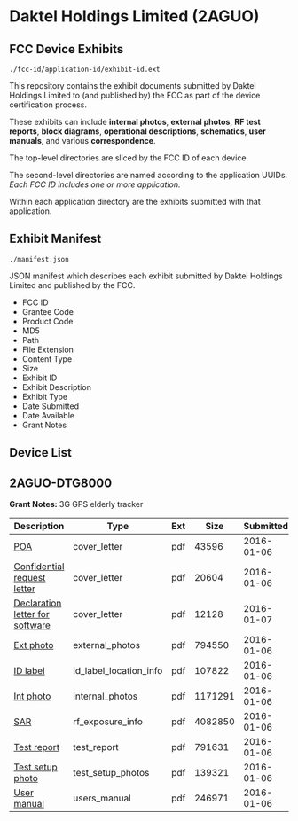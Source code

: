 # Daktel Holdings Limited (2AGUO)
## FCC Device Exhibits

```
./fcc-id/application-id/exhibit-id.ext
```

This repository contains the exhibit documents submitted by Daktel Holdings Limited to (and published by) the FCC as part of the device certification process.

These exhibits can include **internal photos**, **external photos**, **RF test reports**, **block diagrams**, **operational descriptions**, **schematics**, **user manuals**, and various **correspondence**.

The top-level directories are sliced by the FCC ID of each device.

The second-level directories are named according to the application UUIDs. *Each FCC ID includes one or more application.*

Within each application directory are the exhibits submitted with that application. 

## Exhibit Manifest

```
./manifest.json
```

JSON manifest which describes each exhibit submitted by Daktel Holdings Limited and published by the FCC.

- FCC ID
- Grantee Code
- Product Code
- MD5
- Path
- File Extension
- Content Type
- Size
- Exhibit ID
- Exhibit Description
- Exhibit Type
- Date Submitted
- Date Available
- Grant Notes

## Device List
## 2AGUO-DTG8000
**Grant Notes:** 3G GPS elderly tracker

| Description | Type | Ext | Size | Submitted | Available |
| ----------- | ---- | --- | ---- | --------- | --------- |
| [POA](2AGUO-DTG8000/ad6476dcfe59f8dc3625a369e5a87f88/2864937.pdf) | cover_letter | pdf | 43596 | 2016-01-06 | 2016-01-07 |
| [Confidential request letter](2AGUO-DTG8000/ad6476dcfe59f8dc3625a369e5a87f88/2864938.pdf) | cover_letter | pdf | 20604 | 2016-01-06 | 2016-01-07 |
| [Declaration letter for software](2AGUO-DTG8000/ad6476dcfe59f8dc3625a369e5a87f88/2866564.pdf) | cover_letter | pdf | 12128 | 2016-01-07 | 2016-01-07 |
| [Ext photo](2AGUO-DTG8000/ad6476dcfe59f8dc3625a369e5a87f88/2864942.pdf) | external_photos | pdf | 794550 | 2016-01-06 | 2016-01-07 |
| [ID label](2AGUO-DTG8000/ad6476dcfe59f8dc3625a369e5a87f88/2864948.pdf) | id_label_location_info | pdf | 107822 | 2016-01-06 | 2016-01-07 |
| [Int photo](2AGUO-DTG8000/ad6476dcfe59f8dc3625a369e5a87f88/2864943.pdf) | internal_photos | pdf | 1171291 | 2016-01-06 | 2016-01-07 |
| [SAR](2AGUO-DTG8000/ad6476dcfe59f8dc3625a369e5a87f88/2864939.pdf) | rf_exposure_info | pdf | 4082850 | 2016-01-06 | 2016-01-07 |
| [Test report](2AGUO-DTG8000/ad6476dcfe59f8dc3625a369e5a87f88/2864940.pdf) | test_report | pdf | 791631 | 2016-01-06 | 2016-01-07 |
| [Test setup photo](2AGUO-DTG8000/ad6476dcfe59f8dc3625a369e5a87f88/2864941.pdf) | test_setup_photos | pdf | 139321 | 2016-01-06 | 2016-01-07 |
| [User manual](2AGUO-DTG8000/ad6476dcfe59f8dc3625a369e5a87f88/2864949.pdf) | users_manual | pdf | 246971 | 2016-01-06 | 2016-01-07 |
